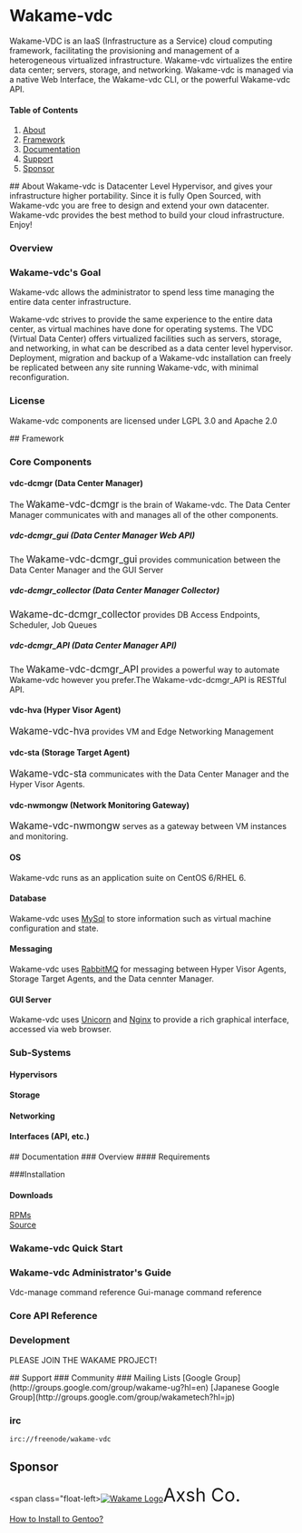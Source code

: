 # Wakame-vdc
Wakame-VDC is an IaaS (Infrastructure as a Service) cloud computing framework, facilitating the provisioning and management of a heterogeneous virtualized infrastructure. Wakame-vdc virtualizes the entire data center; servers, storage, and networking. Wakame-vdc is managed via a native Web Interface, the Wakame-vdc CLI, or the powerful Wakame-vdc API.

#### Table of Contents
1. [About](#about)  
2. [Framework](#framework)  
3. [Documentation](#documentation)  
4. [Support](#support)  
5. [Sponsor](#sponsor)  


<a name="about" />
## About
Wakame-vdc is Datacenter Level Hypervisor, and gives your infrastructure higher portability. Since it is fully Open Sourced, with Wakame-vdc you are free to design and extend your own datacenter. Wakame-vdc provides the best method to build your cloud infrastructure. Enjoy!  

### Overview

### Wakame-vdc's Goal

Wakame-vdc allows the administrator to spend less time managing the entire data center infrastructure.

Wakame-vdc strives to provide the same experience to the entire data center, as virtual machines have done for operating systems. The VDC (Virtual Data Center) offers virtualized facilities such as servers, storage, and networking, in what can be described as a data center level hypervisor. Deployment, migration and backup of a Wakame-vdc installation can freely be replicated between any site running Wakame-vdc, with minimal reconfiguration.

### License

Wakame-vdc components are licensed under LGPL 3.0 and Apache 2.0

<a name="framework" />
## Framework

### Core Components
#### vdc-dcmgr (Data Center Manager)
The <big>Wakame-vdc-dcmgr</big> is the brain of Wakame-vdc. The Data Center Manager communicates with and manages all of the other components. 
##### vdc-dcmgr_gui (Data Center Manager Web API)
The <big>Wakame-vdc-dcmgr_gui</big> provides communication between the Data Center Manager and the GUI Server
##### vdc-dcmgr_collector (Data Center Manager Collector)
<big>Wakame-dc-dcmgr_collector</big> provides DB Access Endpoints, Scheduler, Job Queues
##### vdc-dcmgr_API (Data Center Manager API)
The <big>Wakame-vdc-dcmgr_API</big> provides a powerful way to automate Wakame-vdc however you prefer.The Wakame-vdc-dcmgr_API is RESTful API. 
#### vdc-hva (Hyper Visor Agent)
<big>Wakame-vdc-hva</big> provides VM and Edge Networking Management
#### vdc-sta (Storage Target Agent)
<big>Wakame-vdc-sta</big> communicates with the Data Center Manager and the Hyper Visor Agents. 
#### vdc-nwmongw (Network Monitoring Gateway)
<big>Wakame-vdc-nwmongw</big> serves as a gateway between VM instances and monitoring.
#### OS
Wakame-vdc runs as an application suite on CentOS 6/RHEL 6.
#### Database
Wakame-vdc uses [MySql](http://www.mysql.com/) to store information such as virtual machine configuration and state.
#### Messaging
Wakame-vdc uses [RabbitMQ](http://www.rabbitmq.com/) for messaging between Hyper Visor Agents, Storage Target Agents, and the Data cennter Manager.
#### GUI Server
Wakame-vdc uses [Unicorn](http://unicorn.bogomips.org/) and [Nginx](http://nginx.org/) to provide a rich graphical interface, accessed via web browser.


### Sub-Systems
#### Hypervisors
#### Storage
#### Networking
#### Interfaces (API, etc.)
  

<a name="documentation" />
## Documentation
### Overview
#### Requirements

###Installation
#### Downloads
[RPMs](http://dlc.wakame.axsh.jp/packages/rhel/6/current/index.html)  
[Source](https://github.com/axsh/wakame-vdc)

### Wakame-vdc Quick Start

### Wakame-vdc Administrator's Guide
Vdc-manage command reference
Gui-manage command reference

### Core API Reference

### Development

PLEASE JOIN THE WAKAME PROJECT! 

<a name="support" />
## Support
### Community
### Mailing Lists
[Google Group](http://groups.google.com/group/wakame-ug?hl=en)  
[Japanese Google Group](http://groups.google.com/group/wakametech?hl=jp)  

### irc
`irc://freenode/wakame-vdc`
<a name="sponsor" />
## Sponsor
<span class="float-left><a href="http://axsh.jp/"><img src="http://axsh.github.io/wiki/img/wakame-logo-70.png" alt="Wakame Logo" /></a></span><Font size=6>Axsh Co.</font>


[How to Install to Gentoo?](https://github.com/s1061123/wakame-vdc/wiki/Wakame-vdc-install-memo-for-Gentoo-linux-v1.0)

